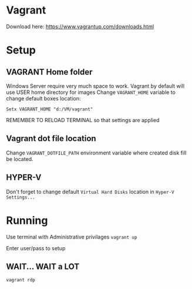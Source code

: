 # Vagrant

Download here: https://www.vagrantup.com/downloads.html

# Setup

## VAGRANT Home folder

Windows Server require very much space to work. Vagrant by default will use USER home directory for images
Change `VAGRANT_HOME` variable to change default boxes location:

```
Setx VAGRANT_HOME "d:/VM/vagrant"
```
REMEMBER TO RELOAD TERMINAL so that settings are applied

## Vagrant dot file location

Change `VAGRANT_DOTFILE_PATH` environment variable where created disk fill be located.

## HYPER-V

Don't forget to change default `Virtual Hard Disks` location in `Hyper-V Settings...`

# Running

Use terminal with Administrative privilages
`vagrant up`

Enter user/pass to setup

## WAIT... WAIT a LOT

`vagrant rdp`
